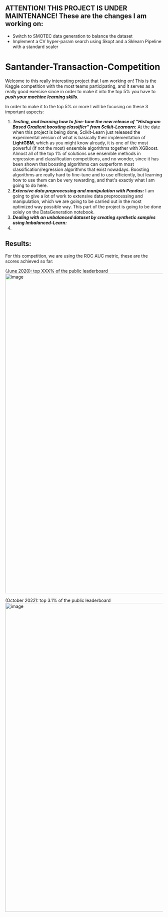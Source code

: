 ## ATTENTION! THIS PROJECT IS UNDER MAINTENANCE! These are the changes I am working on:
  - Switch to SMOTEC data generation to balance the dataset
  - Implement a CV hyper-param search using Skopt and a Sklearn Pipeline with a standard scaler
# Santander-Transaction-Competition 
Welcome to this really interesting project that I am working on! This is the Kaggle competition with the most teams participating, and it serves as a really good exercise since in order to make it into the top 5% you have to ***push your machine learning skills***.

In order to make it to the top 5% or more I will be focusing on these 3 important aspects:

1) ***Testing, and learning how to fine-tune the new release of "Histogram Based Gradient boosting classifier" from Scikit-Learnarn:*** At the date when this project is being done, Scikit-Learn just released the experimental version of what is basically their implementation of **LightGBM**, which as you might know already, it is one of the most powerful (if not the most) ensemble algorithms together with XGBoost. Almost all of the top 1% of solutions use ensemble methods in regression and classification competitions, and no wonder, since it has been shown that boosting algorithms can outperform most classification/regression algorithms that exist nowadays.
Boosting algorithms are really hard to fine-tune and to use efficiently, but learning how to use them can be very rewarding, and that's exactly what I am going to do here.
2) ***Extensive data preprocessing and manipulation with Pandas:*** I am going to give a lot of work to extensive data preprocessing and manipulation, which we are going to be carried out in the most optimized way possible way. This part of the project is going to be done solely on the DataGeneration notebook.
3) ***Dealing with an unbalanced dataset by creating synthetic samples using Imbalanced-Learn:***
4) 




## Results: 
  For this competition, we are using the ROC AUC metric, these are the scores achieved so far:

(June 2020): top XXX% of the public leaderboard 
  <img width="1021" alt="image" src="https://github.com/JCLMantilla/Santander-Transaction-Competition/assets/56890883/ebc08649-91ea-4b38-9b13-f04a1e632914">

  (October 2022): top 3.1% of the public leaderboard 
  <img width="986" alt="image" src="https://github.com/JCLMantilla/Santander-Transaction-Competition/assets/56890883/d67e9314-a77b-41fb-97fa-8d46a8dcafd2">
